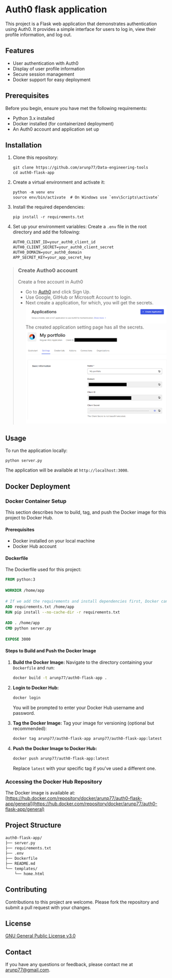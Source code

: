 # Auth0 flask application

This project is a Flask web application that demonstrates authentication using Auth0. It provides a simple interface for users to log in, view their profile information, and log out.

## Features

- User authentication with Auth0
- Display of user profile information
- Secure session management
- Docker support for easy deployment

## Prerequisites

Before you begin, ensure you have met the following requirements:

- Python 3.x installed
- Docker installed (for containerized deployment)
- An Auth0 account and application set up

## Installation

1. Clone this repository:
   ```
   git clone https://github.com/arunp77/Data-engineering-tools
   cd auth0-flask-app
   ```

2. Create a virtual environment and activate it:
   ```
   python -m venv env
   source env/bin/activate  # On Windows use `env\Scripts\activate`
   ```

3. Install the required dependencies:
   ```
   pip install -r requirements.txt
   ```

4. Set up your environment variables:
   Create a `.env` file in the root directory and add the following:
   ```
   AUTH0_CLIENT_ID=your_auth0_client_id
   AUTH0_CLIENT_SECRET=your_auth0_client_secret
   AUTH0_DOMAIN=your_auth0_domain
   APP_SECRET_KEY=your_app_secret_key
   ```
> ### Create Autho0 account
> Create a free account in Auth0
> - Go to [Auth0](https://auth0.com/) and click Sign Up.
> - Use Google, GitHub or Microsoft Account to login.
> - Next create a application, for which, you will get the secrets.
> ![alt text](image.png)
> The created application setting page has all the secrets.
> ![alt text](image-1.png)


## Usage

To run the application locally:

```
python server.py
```

The application will be available at `http://localhost:3000`.

## Docker Deployment

### Docker Container Setup

This section describes how to build, tag, and push the Docker image for this project to Docker Hub.

#### Prerequisites

- Docker installed on your local machine
- Docker Hub account

#### Dockerfile

The Dockerfile used for this project:

```dockerfile
FROM python:3

WORKDIR /home/app

# If we add the requirements and install dependencies first, Docker can use cache if requirements don't change
ADD requirements.txt /home/app
RUN pip install --no-cache-dir -r requirements.txt

ADD . /home/app
CMD python server.py

EXPOSE 3000
```

#### Steps to Build and Push the Docker Image
1. **Build the Docker Image:**
   Navigate to the directory containing your `Dockerfile` and run:
   ```bash
   docker build -t arunp77/auth0-flask-app .
   ```

2. **Login to Docker Hub:**
   ```bash
   docker login
   ```
   You will be prompted to enter your Docker Hub username and password.

3. **Tag the Docker Image:**
   Tag your image for versioning (optional but recommended):
   ```bash
   docker tag arunp77/auth0-flask-app arunp77/auth0-flask-app:latest
   ```

4. **Push the Docker Image to Docker Hub:**
   ```bash
   docker push arunp77/auth0-flask-app:latest
   ```

   Replace `latest` with your specific tag if you've used a different one.

### Accessing the Docker Hub Repository

The Docker image is available at: [https://hub.docker.com/repository/docker/arunp77/auth0-flask-app/general](https://hub.docker.com/repository/docker/arunp77/auth0-flask-app/general)


## Project Structure

```
auth0-flask-app/
├── server.py
├── requirements.txt
├── .env
├── Dockerfile
├── README.md
└── templates/
    └── home.html
```

## Contributing

Contributions to this project are welcome. Please fork the repository and submit a pull request with your changes.

## License

[GNU General Public License v3.0](Licence)

## Contact

If you have any questions or feedback, please contact me at [arunp77@gmail.com](arunp77@gmail.com).
